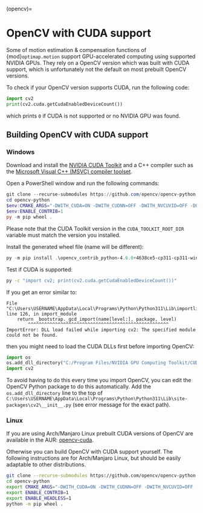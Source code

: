 (opencv)=
# OpenCV with CUDA support

Some of motion estimation & compensation functions of {mod}`optimap.motion` support GPU-accelerated computing using supported NVIDIA GPUs. They rely on a OpenCV version which was built with CUDA support, which is unfortunately not the default on most prebuilt OpenCV versions.

To check if your OpenCV version supports CUDA, run the following code:

```python
import cv2
print(cv2.cuda.getCudaEnabledDeviceCount())
```

which prints ``0`` if CUDA is not supported or no NVIDIA GPU was found.

## Building OpenCV with CUDA support

### Windows

Download and install the [NVIDIA CUDA Toolkit](https://developer.nvidia.com/cuda-downloads) and a C++ compiler such as the [Microsoft Visual C++ (MSVC) compiler toolset](https://visualstudio.microsoft.com/downloads/#remote-tools-for-visual-studio-2022).

Open a PowerShell window and run the following commands:
```powershell
git clone --recurse-submodules https://github.com/opencv/opencv-python.git
cd opencv-python
$env:CMAKE_ARGS="-DWITH_CUDA=ON -DWITH_CUDNN=OFF -DWITH_NVCUVID=OFF -DOPENCV_DNN_CUDA=OFF -DOPENCV_ENABLE_NONFREE=OFF -DBUILD_opencv_cudacodec=OFF -DCUDA_GENERATION=Auto -DCUDA_TOOLKIT_ROOT_DIR='C:/Program Files/NVIDIA GPU Computing Toolkit/CUDA/v11.6'"
$env:ENABLE_CONTRIB=1
py -m pip wheel .
```
Please note that the CUDA Toolkit version in the ``CUDA_TOOLKIT_ROOT_DIR`` variable must match the version you installed.

Install the generated wheel file (name will be different):
```powershell
py -m pip install .\opencv_contrib_python-4.6.0+4638ce5-cp311-cp311-win_amd64.wh
```
Test if CUDA is supported:
```bash
py -c "import cv2; print(cv2.cuda.getCudaEnabledDeviceCount())"
```
If you get an error similar to:
```
File "C:\Users\USERNAME\AppData\Local\Programs\Python\Python311\Lib\importlib\__init__.py", line 126, in import_module
    return _bootstrap._gcd_import(name[level:], package, level) 
        ^^^^^^^^^^^^^^^^^^^^^^^^^^^^^^^^^^^^^^^^^^^^^^^^^^^^                                 
ImportError: DLL load failed while importing cv2: The specified module could not be found.
```
then you might need to load the CUDA DLLs first before importing OpenCV:
```python
import os
os.add_dll_directory("C:/Program Files/NVIDIA GPU Computing Toolkit/CUDA/v11.6/bin")
import cv2
```
To avoid having to do this every time you import OpenCV, you can edit the OpenCV Python package to do this automatically.
Add the ``os.add_dll_directory`` line to the top of `C:\Users\USERNAME\AppData\Local\Programs\Python\Python311\Lib\site-packages\cv2\__init__.py` (see error message for the exact path).

### Linux

If you are using Arch/Manjaro Linux prebuilt CUDA versions of OpenCV are available in the AUR: [opencv-cuda](https://archlinux.org/packages/extra/x86_64/opencv-cuda/).

Otherwise you can build OpenCV with CUDA support yourself. The following instructions are for Arch/Manjaro Linux, but should be easily adaptable to other distributions.

```bash
git clone --recurse-submodules https://github.com/opencv/opencv-python.git
cd opencv-python
export CMAKE_ARGS="-DWITH_CUDA=ON -DWITH_CUDNN=OFF -DWITH_NVCUVID=OFF -DOPENCV_DNN_CUDA=OFF -DOPENCV_ENABLE_NONFREE=OFF -DBUILD_opencv_cudacodec=OFF -DCUDA_GENERATION=Auto -DCUDA_TOOLKIT_ROOT_DIR=/opt/cuda -DCUDA_HOST_COMPILER=/usr/bin/gcc-10"
export ENABLE_CONTRIB=1
export ENABLE_HEADLESS=1
python -m pip wheel .
```
